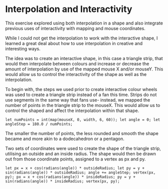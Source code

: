 # Interpolation and Interactivity

This exercise explored using both interpolation in a shape and also integrate previous uses of interactivity with mapping and mouse coordinates.

While I could not get the interpolation to work with the interactive shape, I learned a great deal about how to use interpolation in creative and interesting ways.

The idea was to create an interactive shape, in this case a triangle strip, that would then interpolate between colours and increase or decrease the amount of interpolation by use of the mapped mouse X and/or mouseY. This would allow us to control the interactivity of the shape as well as the interpolation.

To begin with, the steps we used prior to create interactive colour wheels was used to create a triangle strip instead of a fan this time. Strips do not use segments in the same way that fans use- instead, we mapped the number of points in the triangle strip to the mouseX. This would allow us to control the shaped and affect the interpolation within that shape.

`let numPoints = int(map(mouseX, 0, width, 6, 60));
let angle = 0;
let angleStep = 180.0 / numPoints;`

The smaller the number of points, the less rounded and smooth the shape became and more akin to a dodecahedron or a pentagon.

Two sets of coordinates were used to create the shape of the triangle strip, utilising an outside and an inside radius. The shape would then be drawn out from those coordinate points, assigned to a vertex as px and py.

`let px = x + cos(radians(angle)) * outsideRadius;
let py = y + sin(radians(angle)) * outsideRadius;
angle += angleStep;
vertex(px, py);
px = x + cos(radians(angle)) * insideRadius;
py = y + sin(radians(angle)) * insideRadius;
vertex(px, py);`
